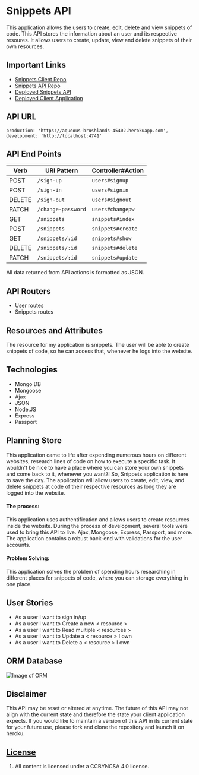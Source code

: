# Snippets API

This application allows the users to create, edit, delete and view snippets of code. 
This API stores the information about an user and its respective resoures. It allows users to create, update, view and delete snippets of their own resources.

## Important Links
- [Snippets Client Repo](https://github.com/lenilunderman/snippets-client)
- [Snippets API Repo](https://github.com/lenilunderman/snippets-api)
- [Deployed Snippets API](https://aqueous-brushlands-45402.herokuapp.com/)
- [Deployed Client Application](https://lenilunderman.github.io/snippets-client/)

## API URL
    production: 'https://aqueous-brushlands-45402.herokuapp.com',
    development: 'http://localhost:4741'

## API End Points

| Verb   | URI Pattern            | Controller#Action |
|--------|------------------------|-------------------|
| POST   | `/sign-up`             | `users#signup`    |
| POST   | `/sign-in`             | `users#signin`    |
| DELETE | `/sign-out`            | `users#signout`   |
| PATCH  | `/change-password`     | `users#changepw`  |
| GET    | `/snippets`            | `snippets#index`  |
| POST   | `/snippets`            | `snippets#create` |
| GET    | `/snippets/:id`        | `snippets#show`   |
| DELETE | `/snippets/:id`        | `snippets#delete` |
| PATCH  | `/snippets/:id`        | `snippets#update` |

All data returned from API actions is formatted as JSON.

## API Routers
- User routes
- Snippets routes

## Resources and Attributes

The resource for my application is snippets. The user will be able to create snippets of code, so he can access that, whenever he logs into the website.

## Technologies

- Mongo DB
- Mongoose
- Ajax
- JSON
- Node.JS
- Express
- Passport

## Planning Store

This application came to life after expending numerous hours on different websites, research lines of code on how to execute a specific task. It wouldn't be nice to have a place where you can store your own snippets and come back to it, whenever you want?! So, Snippets application is here to save the day. The application will allow users to create, edit, view, and delete snippets at code of their respective resources as long they are logged into the website.

#### The process:
This application uses authentification and allows users to create resources inside the website. During the process of development, several tools were used to bring this API to live. Ajax, Mongoose, Express, Passport, and more. The application contains a robust back-end with validations for the user accounts. 

#### Problem Solving:
This application solves the problem of spending hours researching in different places for snippets of code, where you can storage everything in one place.

## User Stories

- As a user I want to sign in/up
- As a user I want to Create a new < resource >
- As a user I want to Read multiple < resources >
- As a user I want to Update a < resource > I own
- As a user I want to Delete a < resource > I own

## ORM Database
![Image of ORM](https://i.imgur.com/pUCgiKe.png)

## Disclaimer

This API may be reset or altered at anytime. The future of this API may not align with the current state and therefore the state your client application expects. If you would like to maintain a version of this API in its current state for your future use, please fork and clone the repository and launch it on heroku.
## [License](LICENSE)

1. All content is licensed under a CC­BY­NC­SA 4.0 license.
